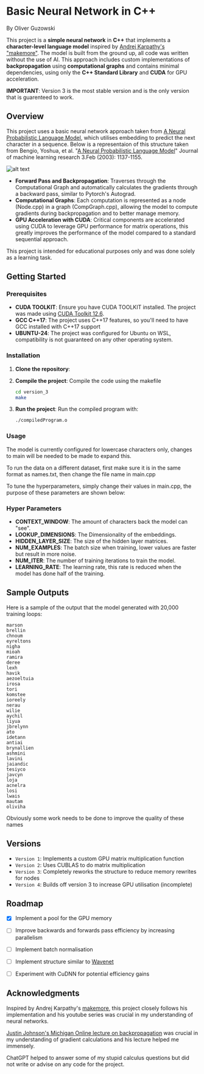 # Basic Neural Network in C++
By Oliver Guzowski


This project is a **simple neural network** in **C++** that implements a **character-level language model** inspired by [Andrej Karpathy's "makemore"](https://github.com/karpathy/makemore). The model is built from the ground up, all code was written without the use of AI. This approach includes custom implementations of **backpropagation** using **computational graphs** and contains minimal dependencies, using only the **C++ Standard Library** and **CUDA** for GPU acceleration.

**IMPORTANT**: Version 3 is the most stable version and is the only version that is guarenteed to work. 

## Overview


This project uses a basic neural network approach taken from [A Neural Probabilistic Language Model](https://www.jmlr.org/papers/volume3/bengio03a/bengio03a.pdf), which utilises embedding to predict the next character in a sequence.
Below is a representaion of this structure taken from Bengio, Yoshua, et al. "[A Neural Probabilistic Language Model](https://www.jmlr.org/papers/volume3/bengio03a/bengio03a.pdf)" Journal of machine learning research 3.Feb (2003): 1137-1155.

![alt text](https://production-media.paperswithcode.com/methods/Screen_Shot_2020-05-26_at_2.17.37_PM.png "Neural Net Structure")

- **Forward Pass and Backpropagation**: Traverses through the Computational Graph and automatically calculates the gradients through a backward pass, similar to Pytorch's Autograd.
- **Computational Graphs**: Each computation is represented as a node (Node.cpp) in a graph (CompGraph.cpp), allowing the model to compute gradients during backpropagation and to better manage memory.
- **GPU Acceleration with CUDA**: Critical components are accelerated using CUDA to leverage GPU performance for matrix operations, this greatly improves the performance of the model compared to a standard sequential approach.


This project is intended for educational purposes only and was done solely as a learning task.

## Getting Started


### Prerequisites


- **CUDA TOOLKIT**: Ensure you have CUDA TOOLKIT installed. The project was made using [CUDA Toolkit 12.6](https://developer.nvidia.com/cuda-downloads?target_os=Linux).
- **GCC C++17**: The project uses C++17 features, so you'll need to have GCC installed with C++17 support
- **UBUNTU-24**: The project was configured for Ubuntu on WSL, compatibility is not guaranteed on any other operating system.


### Installation


1. **Clone the repository**:


2. **Compile the project**:
   Compile the code using the makefile
   ```bash
   cd version_3
   make
   ```


3. **Run the project**:
   Run the compiled program with:
   ```bash
   ./compiledProgram.o
   ```


### Usage


The model is currently configured for lowercase characters only, changes to main will be needed to be made to expand this.


To run the data on a different dataset, first make sure it is in the same format as names.txt, then change the file name in main.cpp


To tune the hyperparameters, simply change their values in main.cpp, the purpose of these parameters are shown below:


### Hyper Parameters
- **CONTEXT_WINDOW**: The amount of characters back the model can "see".
- **LOOKUP_DIMENSIONS**: The Dimensionality of the embeddings.
- **HIDDEN_LAYER_SIZE**: The size of the hidden layer matrices.
- **NUM_EXAMPLES**: The batch size when training, lower values are faster but result in more noise.
- **NUM_ITER**: The number of training iterations to train the model.
- **LEARNING_RATE**: The learning rate, this rate is reduced when the model has done half of the training.

## Sample Outputs

Here is a sample of the output that the model generated with 20,000 training loops:
```
marson
brellin
chnoum
eyreltons
nigha
mioah
ramira
deree
lexh
havik
aezoeltuia
irosa
tori
komstee
ioreely
nerau
wilie
aychil
liyua
jbrelynn
ato
idetann
antiai
brynallien
ashmini
lavini
jaiandic
tesiyco
javcyn
loja
acnelra
losi
lwais
mautam
oliviha
```
Obviously some work needs to be done to improve the quality of these names

## Versions

- `Version 1`: Implements a custom GPU matrix multiplication function
- `Version 2`: Uses CUBLAS to do matrix multiplication
- `Version 3`: Completely reworks the structure to reduce memory rewrites for nodes
- `Version 4`: Builds off version 3 to increase GPU utilisation (incomplete) 

## Roadmap

- [x] Implement a pool for the GPU memory
- [ ] Improve backwards and forwards pass efficiency by increasing parallelism
- [ ] Implement batch normalisation
- [ ] Implement structure similar to [Wavenet](https://arxiv.org/pdf/1609.03499)
- [ ] Experiment with CuDNN for potential efficiency gains


## Acknowledgments


Inspired by Andrej Karpathy's [makemore](https://github.com/karpathy/makemore), this project closely follows his implementation and his youtube series was crucial in my understanding of neural networks.


[Justin Johnson's Michigan Online lecture on backpropagation](https://www.youtube.com/watch?v=dB-u77Y5a6A&t=3353s) was crucial in my understanding of gradient calculations and his lecture helped me immensely.


ChatGPT helped to answer some of my stupid calculus questions but did not write or advise on any code for the project.
